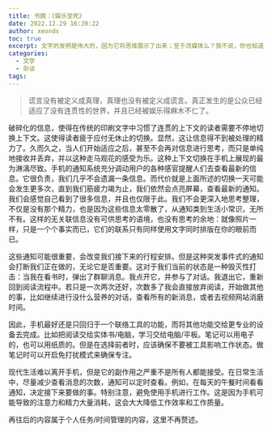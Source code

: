 ```yaml
---
title: 书摘：《娱乐至死》
date: 2022.12.29 16:39:22
author: xeonds
toc: true
excerpt: 文字的发明是伟大的，因为它将思维展示了出来；至于流媒体么？我不说，你也知道。
categories:
  - 文学
  - 杂谈
tags:
---
```


> 谎言没有被定义成真理，真理也没有被定义成谎言。真正发生的是公众已经适应了没有连贯性的世界，并且已经被娱乐得麻木不仁了。

破碎化的信息，使得在传统的印刷文字中习惯了连贯的上下文的读者需要不停地切换上下文。这使得读者疲于应付无休止的切换。显然，这让信息得不到被处理的精力了。久而久之，当人们开始适应之后，甚至不会再对信息进行思考，而只是单纯地接收并丢弃，并以这种走马观花的感受为乐。这种上下文切换在手机上展现的最为淋漓尽致。手机的通知系统充分调动用户的各种感官提醒人们去查看最新的信息。它很负责，我们几乎不会遗漏一条信息。而代价就是上面所述的切换一天可能会发生更多次，直到我们筋疲力竭为止，我们依然会点亮屏幕，查看最新的通知。我们会感觉自己看到了很多信息，并且也仅限于此。我们不会更深入地思考整理，不仅是没有那个精力，也是因为这些信息太零散了，从通知类到生活小常识，无所不有。这样的无关联信息没有可供思考的语境，也没有思考的余地：就像照片一样，只是一个个事实而已，它们的联系只有同样使用文字同时排版在你的眼前而已。

这些通知可能很重要，会改变我们接下来的行程安排。但是这种突发事件式的通知会打断我们正在做的，无论它是否重要。这对于我们当前的状态是一种毁灭性打击：当我在看书时，弹出了群聊消息。我点开它，并参与了对话。我退出它，重新回到阅读流程中。若只是一次两次还好，次数多了我会直接放弃阅读，开始做其他的事，比如继续进行没什么营养的对话，查看所有的新消息，或者去视频网站消磨时间。

因此，手机最好还是只回归于一个联络工具的功能，而将其他功能交给更专业的设备去完成。比如把阅读交给实体书/电脑，学习交给电脑/平板。笔记可以用电子的，也可以用纸质的。但是在选择前者时，应该确保不要被工具影响工作状态。做笔记时可以开启免打扰模式来确保专注。

现代生活难以离开手机，但是它的副作用之严重不是所有人都能接受。在日常生活中，尽量减少查看消息的次数，通知可以定时查看。例如，在每天的午餐时间看看通知，决定接下来要做的事。特别注意，避免使用手机进行工作。这是因为手机可能导致的注意力和精力大量消耗，这会大大降低工作效率和工作质量。

再往后的内容属于个人任务/时间管理的内容，这里不再赘述。